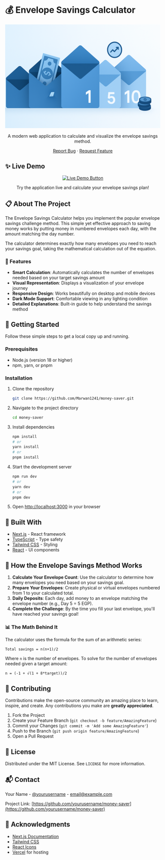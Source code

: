 # 💰 Envelope Savings Calculator

<div align="center">
  <img src="public/envelope-banner.png" alt="Envelope Savings Calculator Banner" width="600">
  
  <p>A modern web application to calculate and visualize the envelope savings method.</p>

<a href="https://github.com/yourusername/money-saver/issues/new?assignees=&labels=bug&template=bug_report.md&title=">Report Bug</a>
·
<a href="https://github.com/yourusername/money-saver/issues/new?assignees=&labels=enhancement&template=feature_request.md&title=">Request Feature</a>

</div>

## ✨ Live Demo

<div align="center">
  <a href="https://money-saver-envelope-calculator.vercel.app" target="_blank">
    <img src="https://img.shields.io/badge/LIVE%20DEMO-Visit%20App-blue?style=for-the-badge&logo=vercel" alt="Live Demo Button" height="40" />
  </a>
</div>

<p align="center">
  Try the application live and calculate your envelope savings plan!
</p>

## 📋 About The Project

The Envelope Savings Calculator helps you implement the popular envelope savings challenge method. This simple yet effective approach to saving money works by putting money in numbered envelopes each day, with the amount matching the day number.

The calculator determines exactly how many envelopes you need to reach your savings goal, taking the mathematical calculation out of the equation.

### 🌟 Features

- **Smart Calculation**: Automatically calculates the number of envelopes needed based on your target savings amount
- **Visual Representation**: Displays a visualization of your envelope journey
- **Responsive Design**: Works beautifully on desktop and mobile devices
- **Dark Mode Support**: Comfortable viewing in any lighting condition
- **Detailed Explanations**: Built-in guide to help understand the savings method

## 🚀 Getting Started

Follow these simple steps to get a local copy up and running.

### Prerequisites

- Node.js (version 18 or higher)
- npm, yarn, or pnpm

### Installation

1. Clone the repository

   ```sh
   git clone https://github.com/Marwan1241/money-saver.git
   ```

2. Navigate to the project directory

   ```sh
   cd money-saver
   ```

3. Install dependencies

   ```sh
   npm install
   # or
   yarn install
   # or
   pnpm install
   ```

4. Start the development server

   ```sh
   npm run dev
   # or
   yarn dev
   # or
   pnpm dev
   ```

5. Open [http://localhost:3000](http://localhost:3000) in your browser

## 🔧 Built With

- [Next.js](https://nextjs.org/) - React framework
- [TypeScript](https://www.typescriptlang.org/) - Type safety
- [Tailwind CSS](https://tailwindcss.com/) - Styling
- [React](https://reactjs.org/) - UI components

## 📘 How the Envelope Savings Method Works

1. **Calculate Your Envelope Count**: Use the calculator to determine how many envelopes you need based on your savings goal.
2. **Prepare Your Envelopes**: Create physical or virtual envelopes numbered from 1 to your calculated total.
3. **Daily Deposits**: Each day, add money to an envelope matching the envelope number (e.g., Day 5 = 5 EGP).
4. **Complete the Challenge**: By the time you fill your last envelope, you'll have reached your savings goal!

### 📊 The Math Behind It

The calculator uses the formula for the sum of an arithmetic series:

```
Total savings = n(n+1)/2
```

Where `n` is the number of envelopes. To solve for the number of envelopes needed given a target amount:

```
n = (-1 + √(1 + 8*target))/2
```

## 🤝 Contributing

Contributions make the open-source community an amazing place to learn, inspire, and create. Any contributions you make are **greatly appreciated**.

1. Fork the Project
2. Create your Feature Branch (`git checkout -b feature/AmazingFeature`)
3. Commit your Changes (`git commit -m 'Add some AmazingFeature'`)
4. Push to the Branch (`git push origin feature/AmazingFeature`)
5. Open a Pull Request

## 📄 License

Distributed under the MIT License. See `LICENSE` for more information.

## 📬 Contact

Your Name - [@yourusername](https://twitter.com/yourusername) - email@example.com

Project Link: [https://github.com/yourusername/money-saver](https://github.com/yourusername/money-saver)

## 🙏 Acknowledgments

- [Next.js Documentation](https://nextjs.org/docs)
- [Tailwind CSS](https://tailwindcss.com/)
- [React Icons](https://react-icons.github.io/react-icons/)
- [Vercel](https://vercel.com/) for hosting
